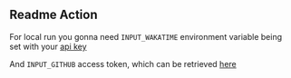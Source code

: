 ## Readme Action

For local run you gonna need `INPUT_WAKATIME` environment variable being set with your [api key](https://wakatime.com/settings/account)

And `INPUT_GITHUB` access token, which can be retrieved [here](https://github.com/settings/tokens)

